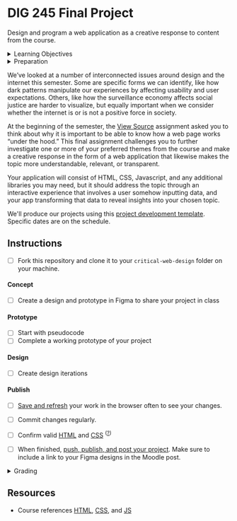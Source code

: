 
# DIG 245 Final Project

Design and program a web application as a creative response to content from the course.

<details>
<summary>Learning Objectives</summary>

Students who complete this assignment will be able to:

- Recall important social, political, and economic issues around design, the internet, and computing.
- Research, ideate, and plan a creative response to themes from the course content.
- Use design processes (grids, typography, design principles, and iteration) to create a custom responsive web application design.
- Use HTML, CSS, JS, and any additional frameworks or libraries to create a custom web application.

</details>

<details>
<summary>Preparation</summary>

Complete the following to prepare for this assignment. See [Resources](#resources) for additional information as needed.

- Codecademy JS references [jquery introduction](https://github.com/omundy/learn-javascript/blob/main/reference-sheets/jquery-01-introduction.pdf), [effects](https://github.com/omundy/learn-javascript/blob/main/reference-sheets/jquery-02-effects.pdf), [jquery events](https://github.com/omundy/learn-javascript/blob/main/reference-sheets/jquery-03-events.pdf), [style methods](https://github.com/omundy/learn-javascript/blob/main/reference-sheets/jquery-04-style-methods.pdf), [dom traversing](https://github.com/omundy/learn-javascript/blob/main/reference-sheets/jquery-05-dom-traversing.pdf)
- [Codecademy: JS 7-1 Higher-Order Functions](https://www.codecademy.com/learn/introduction-to-javascript) (1-4)
- [Codecademy: JS 7-2 Iterators](https://www.codecademy.com/learn/introduction-to-javascript) (1-9)
- [Codecademy: JS 8-1 Objects](https://www.codecademy.com/learn/introduction-to-javascript) (1-10)

</details>






We’ve looked at a number of interconnected issues around design and the internet this semester. Some are specific forms we can identify, like how dark patterns manipulate our experiences by affecting usability and user expectations. Others, like how the surveillance economy affects social justice are harder to visualize, but equally important when we consider whether the internet is or is not a positive force in society.

At the beginning of the semester, the [View Source](https://github.com/omundy/dig245-view-source) assignment asked you to think about why it is important to be able to know how a web page works “under the hood.” This final assignment challenges you to further investigate one or more of your preferred themes from the course and make a creative response in the form of a web application that likewise makes the topic more understandable, relevant, or transparent.

Your application will consist of HTML, CSS, Javascript, and any additional libraries you may need, but it should address the topic through an interactive experience that involves a user somehow inputting data, and your app transforming that data to reveal insights into your chosen topic.

We'll produce our projects using this [project development template](https://github.com/omundy/project-development-template). Specific dates are on the schedule.








## Instructions

- [ ] Fork this repository and clone it to your `critical-web-design` folder on your machine.

#### Concept

- [ ] Create a design and prototype in Figma to share your project in class

#### Prototype

- [ ] Start with pseudocode
- [ ] Complete a working prototype of your project

#### Design

- [ ] Create design iterations

#### Publish
- [ ] [Save and refresh](https://github.com/omundy/learn-computing/blob/main/topics-keyboard-shortcuts.md#web-development-edit-save-refresh-loop) your work in the browser often to see your changes.
- [ ] Commit changes regularly.
- [ ] Confirm valid [HTML](https://validator.w3.org/) and [CSS](https://jigsaw.w3.org/css-validator/) <sup>([?](https://github.com/omundy/dig245-critical-web-design/blob/main/reference-sheets/css.md#css-validation))</sup>
- [ ] When finished, [push, publish, and post your project](https://docs.google.com/document/d/17U_zmzM_eML_qkG0PaOdDRcEk3YEmbiQ1TyNnbAM08k/edit#bookmark=id.8jryplv1i8a). Make sure to include a link to your Figma designs in the Moodle post.




<details>
<summary>Grading</summary>

Refer to this [rubric](https://docs.google.com/document/d/1gqAB_AHkMC6uKr_1uP9JzPwWclABw1RAB7KwEgAQSds/edit)

</details>




## Resources

- Course references [HTML](https://github.com/omundy/dig245-critical-web-design/blob/main/reference-sheets/html.md), [CSS](https://github.com/omundy/dig245-critical-web-design/blob/main/reference-sheets/css.md), and [JS](https://github.com/omundy/dig245-critical-web-design/blob/main/reference-sheets/javascript.md)

